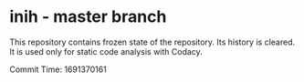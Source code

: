 # inih - master branch

This repository contains frozen state of the repository.
Its history is cleared. It is used only for static code
analysis with Codacy.

Commit Time: 1691370161